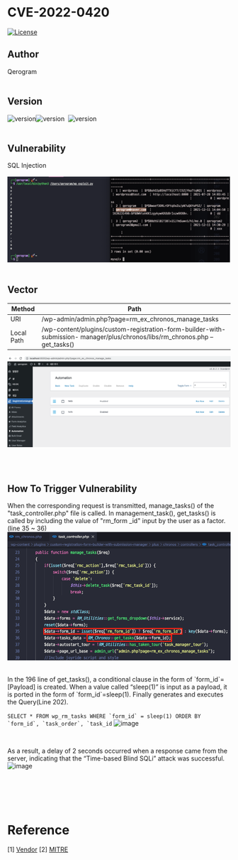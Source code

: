 # CVE-2022-0420
[![License](https://img.shields.io/badge/license-MIT-brightgreen.svg)](https://opensource.org/licenses/MIT)
<br>

## Author
Qerogram<br><br>

## Version
![version](https://img.shields.io/badge/CVSS%203.1-7.2-red)![version](https://img.shields.io/badge/php-7.4.21-blue)&nbsp; ![version](https://img.shields.io/badge/RegistrationMagic-5.0.2.1-green)<br><br>

## Vulnerability
SQL Injection<br><br>
![image](./report_img/image5.png)
<br><br>

## Vector
|Method|Path|
|------|---|
|URI|/wp-admin/admin.php?page=rm_ex_chronos_manage_tasks|
|Local Path|/wp-content/plugins/custom-registration-form-builder-with-submission- manager/plus/chronos/libs/rm_chronos.php – get_tasks()|

![image](./report_img/image2.png)

<br><br>

## How To Trigger Vulnerability
When the corresponding request is transmitted, manage_tasks() of the "task_controller.php" file is called. In management_task(), get_tasks() is called by including the value of "rm_form _id" input by the user as a factor.(line 35 ~ 36)
![image](./report_img/image3.png)

<br>
In the 196 line of get_tasks(), a conditional clause in the form of `form_id`=[Payload] is created. When a value called “sleep(1)” is input as a payload, it is ported in the form of `form_id`=sleep(1). Finally generates and executes the Query(Line 202).

```SELECT * FROM wp_rm_tasks WHERE `form_id` = sleep(1) ORDER BY `form_id`, `task_order`, `task_id```
![image](./report_img/image4.png)

<br>

As a result, a delay of 2 seconds occurred when a response came from the server, indicating that the “Time-based Blind SQLi” attack was successful.
![image](./report_img/image1.png)


<br>

<br><br>
# Reference
[1] [Vendor](https://registrationmagic.com/)
[2] [MITRE](https://cve.mitre.org/cgi-bin/cvename.cgi?name=CVE-2022-0420)
